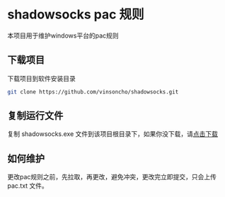 # shadowsocks pac 规则

本项目用于维护windows平台的pac规则

## 下载项目

下载项目到软件安装目录

```bash
git clone https://github.com/vinsoncho/shadowsocks.git
```

## 复制运行文件

复制 shadowsocks.exe 文件到该项目根目录下，如果你没下载，请[点击下载](https://github.com/shadowsocks/shadowsocks-windows/releases)

## 如何维护

更改pac规则之前，先拉取，再更改，避免冲突，更改完立即提交，只会上传 pac.txt 文件。